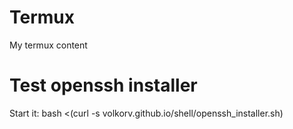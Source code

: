 # Termux
My termux content

# Test openssh installer
Start it: bash <(curl -s volkorv.github.io/shell/openssh_installer.sh)
